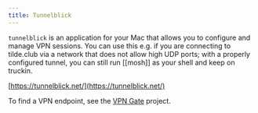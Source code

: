 ```yaml
---
title: Tunnelblick
---
```


`tunnelblick` is an application for your Mac that allows you to configure
and manage VPN sessions. You can use this e.g. if you are connecting to 
tilde.club via a network that does not allow high UDP ports; with a properly
configured tunnel, you can still run [[mosh]] as your shell and keep on
truckin.

[https://tunnelblick.net/](https://tunnelblick.net/)

To find a VPN endpoint, see the [VPN Gate](vpn-gate.html) project.
